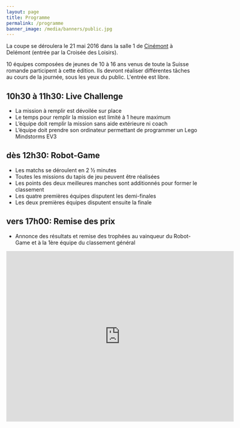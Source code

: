 ```yaml
---
layout: page
title: Programme
permalink: /programme
banner_image: /media/banners/public.jpg
---
```


La coupe se déroulera le 21 mai 2016 dans la salle 1 de [Cinémont](https://www.cinemont.ch/fr/delemont.html) à Delémont (entrée par la Croisée des Loisirs).

10 équipes composées de jeunes de 10 à 16 ans venus de toute la Suisse romande participent à cette édition.
Ils devront réaliser différentes tâches au cours de la journée, sous les yeux du public. L'entrée est libre.

## 10h30 à 11h30: Live Challenge

- La mission à remplir est dévoilée sur place
- Le temps pour remplir la mission est limité à 1 heure maximum
- L’équipe doit remplir la mission sans aide extérieure ni coach
- L’équipe doit prendre son ordinateur permettant de programmer un Lego Mindstorms EV3

## dès 12h30: Robot-Game 

- Les matchs se déroulent en 2 ½ minutes
- Toutes les missions du tapis de jeu peuvent être réalisées
- Les points des deux meilleures manches sont additionnés pour former le classement
- Les quatre premières équipes disputent les demi-finales
- Les deux premières équipes disputent ensuite la finale

## vers 17h00: Remise des prix

- Annonce des résultats et remise des trophées au vainqueur du Robot-Game et à la 1ère équipe du classement général

<iframe src="https://www.google.com/maps/embed?pb=!1m18!1m12!1m3!1d2702.5784943625945!2d7.355773215483727!3d47.36162671286192!2m3!1f0!2f0!3f0!3m2!1i1024!2i768!4f13.1!3m3!1m2!1s0x4791e7dd1f96cc19%3A0x4d34b450ca6d06d5!2sCinemont!5e0!3m2!1sfr!2sch!4v1463465009127" width="600" height="450" frameborder="0" style="border:0" allowfullscreen></iframe>
